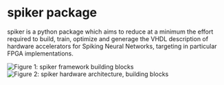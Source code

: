 # spiker package

spiker is a python package which aims to reduce at a minimum the effort required to build, train, optimize and generage the VHDL description of hardware accelerators for Spiking Neural Networks, targeting in particular FPGA implementations.

![Figure 1: spiker framework building blocks](../Doc/framework.png)
![Figure 2: spiker hardware architecture, building blocks](../Doc/spiker.png)
